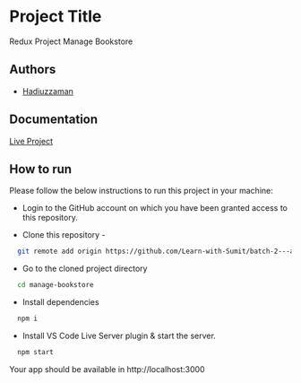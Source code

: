 # Project Title

Redux Project Manage Bookstore

## Authors

- [Hadiuzzaman](https://www.github.com/HadiAnik)

## Documentation

[Live Project](https://poetic-daifuku-d7e08e.netlify.app/)

## How to run

Please follow the below instructions to run this project in your machine:

- Login to the GitHub account on which you have been granted access to this repository.

- Clone this repository -

```bash
  git remote add origin https://github.com/Learn-with-Sumit/batch-2---assignment-4--manage-bookstore-HadiAnik.git
```

- Go to the cloned project directory

```bash
  cd manage-bookstore
```

- Install dependencies

```bash
  npm i
```

- Install VS Code Live Server plugin & start the server.

```bash
  npm start
```

Your app should be available in http://localhost:3000
